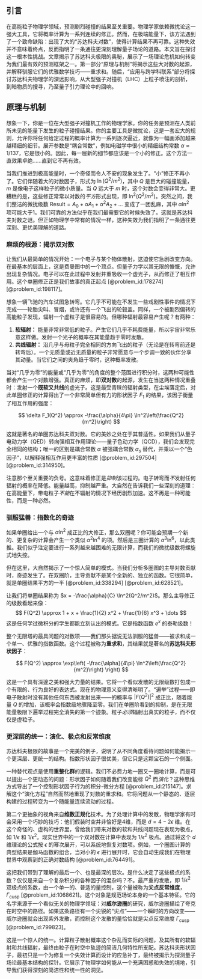 ## 引言
在高能粒子物理学领域，预测剧烈碰撞的结果至关重要。物理学家依赖微扰论这一强大工具，它将概率计算为一系列连续的修正。然而，在极端能量下，该方法遇到了一个致命缺陷：出现了大的“苏达科夫对数”，使得计算结果不再可靠。这种失效并不意味着终点，反而指明了一条通往更深刻理解量子场论的道路。本文旨在探讨这一根本性挑战。文章揭示了苏达科夫极限的奥秘，展示了一场理论危机如何转变为我们最有效的预测框架之一。第一部分“原理与机制”将揭示这些大对数的起源，并解释驯服它们的优雅数学技巧——重求和。随后，“应用与跨学科联系”部分将探讨苏达科夫物理学的深远影响，从大型强子对撞机（LHC）上粒子喷注的剖析，到暗物质的搜寻，乃至量子引力理论中的回响。

## 原理与机制

想象一下，你是一位在大型强子对撞机工作的物理学家。你的任务是预测在人类前所未见的能量下发生的粒子碰撞结果。你的主要工具是微扰论，这是一套宏大的规则，允许你将任何给定过程的概率计算为一系列逐次逼近，就像为一幅画添加越来越精细的细节。展开参数是“耦合常数”，例如电磁学中很小的精细结构常数 $\alpha \approx 1/137$，它是很小的。因此，每一层新的细节都应该是一个小的修正。这个方法一直效果卓绝……直到它不再有效。

当我们推进到极高能量时，一个奇怪而令人不安的现象发生了。“小”修正不再小了。它们伴随着大的对数因子，形式为 $\ln(Q^2/m^2)$，其中 $Q$ 是巨大的碰撞能量，$m$ 是像电子这样粒子的微小质量。当 $Q$ 远大于 $m$ 时，这个对数会变得非常大。更糟糕的是，这些修正常常以对数的*平方*形式出现，即 $\ln^2(Q^2/m^2)$。突然之间，我们整洁的微扰级数 $\text{Result} = A_0 + \alpha A_1 + \alpha^2 A_2 + \dots$ 变成了一团乱麻，其中 $\alpha \ln^2$ 项可能大于1。我们可靠的方法似乎在我们最需要它的时候失效了。这就是苏达科夫对数之谜。但正如物理学中常有的情况一样，这种失效为我们指明了一条通往更深刻、更优美理解的道路。

### 麻烦的根源：揭示双对数

让我们从最简单的情况开始：一个电子与某个物体散射，这迫使它急剧改变方向。在最基本的层面上，这是费曼图中的一个顶点。但量子力学以其无限的慷慨，允许出现复杂情况。电子可以在此过程中发射并重吸收一个虚光子，从而修正了相互作用。这个单圈修正正是我们故事的真正起点 [@problem_id:178274] [@problem_id:198117]。

想象一辆飞驰的汽车试图急转弯。它几乎不可能在不发生一些戏剧性事件的情况下完成——轮胎尖叫、冒烟，或许还有一个飞出的轮毂盖。同样，一个被剧烈偏转的高能粒子发现，辐射一个虚粒子是很容易的。但哪种辐射最容易产生呢？有两种：

1.  **软辐射：** 能量非常非常低的粒子。产生它们几乎不耗费能量，所以宇宙非常乐意这样做。发射一个光子的概率在其能量趋于零时发散。
2.  **共线辐射：** 沿几乎与母粒子完全相同的方向飞出的粒子（无论是在转弯前还是转弯后）。一个无质量或近无质量的粒子非常愿意与一个步调一致的伙伴分享其动量。当它们之间的夹角趋于零时，这种概率发散。

当对“几乎为零”的能量或“几乎为零”的角度的整个范围进行积分时，这两种可能性都会产生一个对数增强。真正的麻烦，即**双对数**的起源，发生在当这两种情况重叠时：发射一个**既软又共线**的虚光子。这是最受青睐的辐射类型，在尘埃落定后，对此单圈修正的计算得出了一个非常简单但有力的形状因子 $F_1$ 的结果，该因子衡量了相互作用的强度：

$$
\delta F_1(Q^2) \approx -\frac{\alpha}{4\pi} \ln^2\left(\frac{Q^2}{m^2}\right)
$$

这就是著名的单圈苏达科夫双对数。它的美妙之处在于其普适性。如果我们从量子电动力学（QED）转向强相互作用理论——量子色动力学（QCD），我们会发现完全相同的结构；唯一的区别是耦合常数 $\alpha$ 被强耦合常数 $\alpha_s$ 替代，并乘以一个“色因子”，以解释强相互作用更丰富的性质 [@problem_id:297504] [@problem_id:314950]。

注意那个至关重要的负号。这意味着修正是*抑制*该过程的。电子转弯而*不*发射任何辐射的概率在降低。能量越高，抑制越严重。大自然在告诉我们一些深刻的道理：在高能量下，带电粒子*不能*在不辐射的情况下经历剧烈加速。这不再是一种可能性，而是一种必然。

### 驯服猛兽：指数化的奇迹

如果单圈给出一个与 $\alpha \ln^2$ 成正比的大修正，那么双圈呢？你可能会预期一个新的、更复杂的计算会产生一个类似 $\alpha^2 \ln^4$ 的项。然后是三圈计算的 $\alpha^3 \ln^6$，以此类推。我们似乎注定要进行一系列越来越困难的无限计算，而我们的微扰级数将螺旋式地失控。

但在这里，大自然揭示了一个惊人简单的模式。当我们分析多圈图的主导对数贡献时，奇迹发生了。在双圈阶，主导贡献不是某个全新的、独立的函数。它很简单，就是单圈结果平方的一半 [@problem_id:338294] [@problem_id:628521]。

让我们将单圈结果称为 $x = -\frac{\alpha}{C} \ln^2(Q^2/m^2)$。那么主导修正的级数看起来像：
$$
F(Q^2) \approx 1 + x + \frac{1}{2} x^2 + \frac{1}{6} x^3 + \dots
$$
这是任何学过微积分的学生都能立刻认出的模式。它是指数函数 $e^x$ 的泰勒级数！

整个无限塔的最具问题的对数项——我们那头据说无法驯服的猛兽——被求和成一个单一、优雅的指数函数。这个过程被称为**重求和**，其结果就是著名的**苏达科夫形状因子**：

$$
F(Q^2) \approx \exp\left( -\frac{\alpha}{4\pi} \ln^2\left(\frac{Q^2}{m^2}\right) \right)
$$

这是一个具有深邃之美和强大力量的结果。它将一个看似发散的无限级数打包成一个有限的、行为良好的表达式。现在的物理意义变得清晰明了。“遍举”过程——即电子散射时没有其他任何东西被发射出来——的概率与 $|F(Q^2)|^2$ 成正比，随着能量 $Q$ 的增加，该概率会指数级地骤降至零。我们在单圈阶看到的抑制，是在无限能量极限下遍举过程完全消失的第一个迹象。粒子*必须*辐射出真实的粒子，而不仅仅是虚粒子。

### 更深层的统一：演化、极点和反常维度

苏达科夫极限的故事是一个完美的例子，说明了从不同角度看待问题如何能揭示一个更深层、更统一的结构。指数形状因子很优美，但它只是这颗宝石的一个侧面。

一种替代观点是使用**重整化群**的逻辑。我们不必费力地一圈又一圈地计算，而是可以提出一个更动态的问题：形状因子如何随着我们改变能标 $Q^2$ 而*演化*？这种思维方式导出了一个控制形状因子行为的积分-微分方程 [@problem_id:215147]。求解这个“演化方程”自然而然地重现了对数的重求和。它将问题从一个静态的、逐层构建的过程转变为一个随能量连续流动的过程。

第二个更抽象的视角来自**维数正规化**技术。为了处理计算中的发散，物理学家有时会采用一个巧妙的技巧：他们假装时空并非恰好是4维，而是 $d = 4 - 2\epsilon$ 维。在这个奇怪的、虚构的世界里，曾给我们带来对数的软和共线问题现在表现为极点，如 $1/\epsilon$ 和 $1/\epsilon^2$。现实世界中的一个双对数在计算中表现为 $1/\epsilon^2$ 极点。通过将这个 $d$ 维理论的公式按 $\epsilon$ 的幂次展开，可以系统地恢复对数项。例如，一个圈图计算的典型结果是伽马函数的组合，当对小的 $\epsilon$ 进行展开时，它会自动生成我们在物理世界中观察到的正确对数结构 [@problem_id:764491]。

这把我们带到了理解的最后一个、也是最深的层次。是什么决定了这些极点的系数？仅仅是来自一个复杂积分的各种因子的混杂吗？不。最严重的发散，即 $1/\epsilon^2$ 双极点的系数，由一个单一的、普适的量控制，这个量被称为**尖点反常维度**，$\Gamma_{\text{cusp}}$ [@problem_id:1068621]。这个对象是规范场论本身的一个基本特征。它的名字来源于一个看似无关的物理学领域：对**威尔逊圈**的研究，威尔逊圈描绘了夸克在时空中的路径。如果这条路径有一个尖锐的“尖点”——一个瞬时的方向改变——威尔逊圈就会出现紫外发散，而控制这个发散的量恰恰就是尖点反常维度 $\Gamma_{\text{cusp}}$ [@problem_id:799823]。

这是一个惊人的统一。计算粒子散射概率这个杂乱而实际的问题，及其所有的软辐射和共线辐射，最终由粒子在时空中轨迹的简洁几何特性所支配。苏达科夫形状因子，最初只是一个为修复一个失效计算而设计的应急补丁，最终被揭示为探测量子场论最基本结构的探针。它展示了物理学如何能从一个充满困惑和失效的境地，引导我们获得深刻的简洁性和统一性的洞见。

